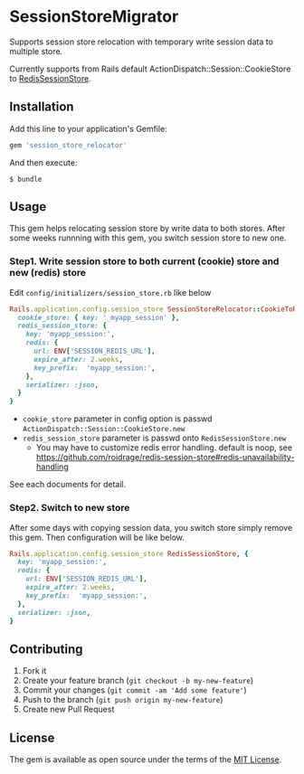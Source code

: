 # SessionStoreMigrator

Supports session store relocation with temporary write session data to multiple store.

Currently supports from Rails default ActionDispatch::Session::CookieStore to [RedisSessionStore](https://github.com/roidrage/redis-session-store).

## Installation

Add this line to your application's Gemfile:

```ruby
gem 'session_store_relocator'
```

And then execute:

    $ bundle

## Usage

This gem helps relocating session store by write data to both stores.
After some weeks runnning with this gem, you switch session store to new one.

### Step1. Write session store to both current (cookie) store and new (redis) store

Edit `config/initializers/session_store.rb` like below

```ruby
Rails.application.config.session_store SessionStoreRelocator::CookieToRedis, {
  cookie_store: { key: '_myapp_session' },
  redis_session_store: {
    key: 'myapp_session:',
    redis: {
      url: ENV['SESSION_REDIS_URL'],
      expire_after: 2.weeks,
      key_prefix:  'myapp_session:',
    },
    serializer: :json,
  }
}
```

- `cookie_store` parameter in config option is passwd `ActionDispatch::Session::CookieStore.new`
- `redis_session_store` parameter is passwd onto `RedisSessionStore.new`
  - You may have to customize redis error handling. default is noop, see https://github.com/roidrage/redis-session-store#redis-unavailability-handling

See each documents for detail.

### Step2. Switch to new store

After some days with copying session data, you switch store simply remove this gem.
Then configuration will be like below.

```ruby
Rails.application.config.session_store RedisSessionStore, {
  key: 'myapp_session:',
  redis: {
    url: ENV['SESSION_REDIS_URL'],
    expire_after: 2.weeks,
    key_prefix:  'myapp_session:',
  },
  serializer: :json,
}
```

## Contributing

1. Fork it
2. Create your feature branch (`git checkout -b my-new-feature`)
3. Commit your changes (`git commit -am 'Add some feature'`)
4. Push to the branch (`git push origin my-new-feature`)
5. Create new Pull Request

## License

The gem is available as open source under the terms of the [MIT License](http://opensource.org/licenses/MIT).

